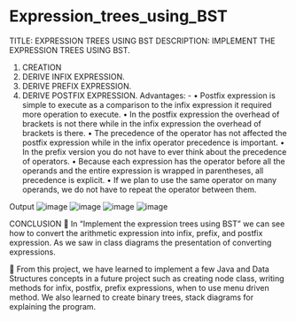 # Expression_trees_using_BST
TITLE: EXPRESSION TREES USING BST
DESCRIPTION: IMPLEMENT THE EXPRESSION TREES USING BST.
1.  CREATION
2.  DERIVE INFIX EXPRESSION.
3.  DERIVE PREFIX EXPRESSION.
4.  DERIVE POSTFIX EXPRESSION.
Advantages: -
•	Postfix expression is simple to execute as a comparison to the infix expression it required more operation to execute.
•	In the postfix expression the overhead of brackets is not there while in the infix expression the overhead of brackets is there.
•	The precedence of the operator has not affected the postfix expression while in the infix operator precedence is important.
•	In the prefix version you do not have to ever think about the precedence of operators.
•	Because each expression has the operator before all the operands and the entire expression is wrapped in parentheses, all precedence is explicit.
•	If we plan to use the same operator on many operands, we do not have to repeat the operator between them.

Output 
![image](https://user-images.githubusercontent.com/86097201/151558687-4e87f2c7-1f3b-47d1-93c3-1972aaab7482.png)
![image](https://user-images.githubusercontent.com/86097201/151558706-25b552bd-1e11-47df-b178-f0a06aa6eb99.png)
![image](https://user-images.githubusercontent.com/86097201/151558730-afa09ac3-e53f-4bfc-9eb1-3fafedc15f5a.png)
![image](https://user-images.githubusercontent.com/86097201/151558753-1062976b-9d85-4f02-9895-4d625f59e125.png)

CONCLUSION
	In “Implement the expression trees using BST” we can see how to convert the arithmetic expression into infix, prefix, and postfix expression. As we saw in class diagrams the 
presentation of converting expressions. 

	From this project, we have learned to implement a few Java and Data Structures concepts in a future project such as creating node class, writing methods for infix, postfix, 
prefix expressions, when to use menu driven method. We also learned to create binary trees, stack diagrams for explaining the program. 

